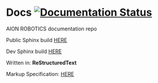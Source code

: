 # Docs [![Documentation Status](https://readthedocs.org/projects/github-docs/badge/?version=latest)](https://docs.aionrobotics.com/en/latest/?badge=latest)

AION ROBOTICS documentation repo

Public Sphinx build [HERE](https://docs.aionrobotics.com)

Dev Sphinx build [HERE](https://docs.aionrobotics.com/en/dev_branch/)

Written in: **ReStructuredText**

Markup Specification: [HERE](https://github.com/ralsina/rst-cheatsheet/blob/master/rst-cheatsheet.rst)
